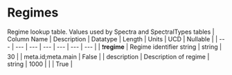 # Regimes
Regime lookup table. Values used by Spectra and SpectralTypes tables
| Column Name | Description | Datatype | Length | Units  | UCD | Nullable |
| --- | --- | --- | --- | --- | --- | --- |
| :exclamation:**regime** | Regime identifier string | string | 30 |  | meta.id;meta.main | False |
| description | Description of regime | string | 1000 |  |  | True |

